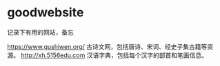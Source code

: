 # goodwebsite
记录下有用的网站，备忘

https://www.gushiwen.org/ 古诗文网，包括唐诗、宋词、经史子集古籍等资源。
http://xh.5156edu.com 汉语字典，包括每个汉字的部首和笔画信息。
